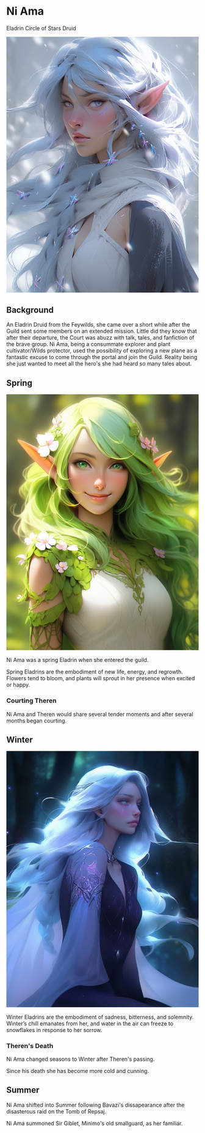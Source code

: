 # Ni Ama

Eladrin Circle of Stars Druid

![Ni Ama Winter Cold](Ni_Ama_Winter_Cold.png)

## Background

An Eladrin Druid from the Feywilds, she came over a short while after the Guild sent some members on an extended mission.
Little did they know that after their departure, the Court was abuzz with talk, tales, and fanfiction of the brave group.
Ni Ama, being a consummate explorer and plant cultivator/Wilds protector, used the possibility of exploring a new plane as a fantastic excuse to come through the portal and join the Guild.
Reality being she just wanted to meet all the hero's she had heard so many tales about.

## Spring

![Ni Ama Spring](Ni_Ama_Spring.png)

Ni Ama was a spring Eladrin when she entered the guild.

Spring Eladrins are the embodiment of new life, energy, and regrowth.
Flowers tend to bloom, and plants will sprout in her presence when excited or happy.

### Courting Theren

Ni Ama and Theren would share several tender moments and after several months began courting.

## Winter

![Ni Ama Winter Longing](Ni_Ama_Winter_Longing.png)

Winter Eladrins are the embodiment of sadness, bitterness, and solemnity. Winter’s chill emanates from her, and water in the air can freeze to snowflakes in response to her sorrow.

### Theren's Death

Ni Ama changed seasons to Winter after Theren's passing.

Since his death she has become more cold and cunning.

## Summer

Ni Ama shifted into Summer following Bavazi's dissapearance after the disasterous raid on the Tomb of Repsaj.

Ni Ama summoned Sir Giblet, Minimo's old smallguard, as her familiar.